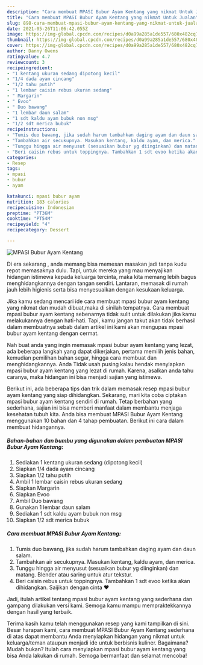 ```yaml
---
description: "Cara membuat MPASI Bubur Ayam Kentang yang nikmat Untuk Jualan"
title: "Cara membuat MPASI Bubur Ayam Kentang yang nikmat Untuk Jualan"
slug: 898-cara-membuat-mpasi-bubur-ayam-kentang-yang-nikmat-untuk-jualan
date: 2021-05-26T11:06:42.055Z
image: https://img-global.cpcdn.com/recipes/d0a99a285a1de557/680x482cq70/mpasi-bubur-ayam-kentang-foto-resep-utama.jpg
thumbnail: https://img-global.cpcdn.com/recipes/d0a99a285a1de557/680x482cq70/mpasi-bubur-ayam-kentang-foto-resep-utama.jpg
cover: https://img-global.cpcdn.com/recipes/d0a99a285a1de557/680x482cq70/mpasi-bubur-ayam-kentang-foto-resep-utama.jpg
author: Danny Owens
ratingvalue: 4.7
reviewcount: 3
recipeingredient:
- "1 kentang ukuran sedang dipotong kecil"
- "1/4 dada ayam cincang"
- "1/2 tahu putih"
- "1 lembar caisin rebus ukuran sedang"
- " Margarin"
- " Evoo"
- " Duo bawang"
- "1 lembar daun salam"
- "1 sdt kaldu ayam bubuk non msg"
- "1/2 sdt merica bubuk"
recipeinstructions:
- "Tumis duo bawang, jika sudah harum tambahkan daging ayam dan daun salam."
- "Tambahkan air secukupnya. Masukan kentang, kaldu ayam, dan merica."
- "Tunggu hingga air menyusut (sesuaikan bubur yg diinginkan) dan matang. Blender atau saring untuk atur tekstur."
- "Beri caisin rebus untuk toppingnya. Tambahkan 1 sdt evoo ketika akan dihidangkan. Saijikan dengan cinta ❤️"
categories:
- Resep
tags:
- mpasi
- bubur
- ayam

katakunci: mpasi bubur ayam 
nutrition: 183 calories
recipecuisine: Indonesian
preptime: "PT36M"
cooktime: "PT54M"
recipeyield: "4"
recipecategory: Dessert

---
```



![MPASI Bubur Ayam Kentang](https://img-global.cpcdn.com/recipes/d0a99a285a1de557/680x482cq70/mpasi-bubur-ayam-kentang-foto-resep-utama.jpg)

Di era  sekarang , anda memang bisa memesan masakan jadi tanpa kudu repot memasaknya dulu. Tapi, untuk mereka yang mau menyajikan hidangan istimewa kepada keluarga tercinta, maka kita memang lebih bagus menghidangkannya dengan tangan sendiri. Lantaran, memasak di rumah jauh lebih higienis serta bisa menyesuaikan dengan kesukaan keluarga.

Jika kamu sedang mencari ide cara membuat mpasi bubur ayam kentang yang nikmat dan mudah dibuat,maka di sinilah tempatnya. Cara membuat mpasi bubur ayam kentang  sebenarnya tidak sulit untuk dilakukan jika kamu melakukannya dengan hati-hati. Tapi, kamu jangan takut akan tidak berhasil dalam membuatnya 
sebab dalam artikel ini kami akan mengupas mpasi bubur ayam kentang dengan cermat.  



Nah buat anda yang ingin memasak mpasi bubur ayam kentang yang lezat, ada beberapa langkah yang dapat dikerjakan, pertama memilih jenis bahan, kemudian pemilihan bahan segar, hingga cara membuat dan menghidangkannya. Anda Tidak usah pusing kalau hendak menyiapkan mpasi bubur ayam kentang yang lezat di rumah. Karena, asalkan anda  tahu caranya, maka hidangan ini bisa menjadi sajian yang istimewa.

Berikut ini, ada beberapa tips dan trik dalam memasak resep mpasi bubur ayam kentang yang siap dihidangkan. Sekarang, mari kita coba ciptakan mpasi bubur ayam kentang sendiri di rumah. Tetap berbahan yang sederhana, sajian ini bisa memberi manfaat dalam membantu menjaga kesehatan tubuh kita. Anda bisa membuat MPASI Bubur Ayam Kentang menggunakan 10 bahan dan 4 tahap pembuatan. Berikut ini cara dalam membuat hidangannya.

<!--inarticleads1-->

##### Bahan-bahan dan bumbu yang digunakan dalam pembuatan MPASI Bubur Ayam Kentang:

1. Sediakan 1 kentang ukuran sedang (dipotong kecil)
1. Siapkan 1/4 dada ayam cincang
1. Siapkan 1/2 tahu putih
1. Ambil 1 lembar caisin rebus ukuran sedang
1. Siapkan  Margarin
1. Siapkan  Evoo
1. Ambil  Duo bawang
1. Gunakan 1 lembar daun salam
1. Sediakan 1 sdt kaldu ayam bubuk non msg
1. Siapkan 1/2 sdt merica bubuk




<!--inarticleads2-->

##### Cara membuat MPASI Bubur Ayam Kentang:

1. Tumis duo bawang, jika sudah harum tambahkan daging ayam dan daun salam.
1. Tambahkan air secukupnya. Masukan kentang, kaldu ayam, dan merica.
1. Tunggu hingga air menyusut (sesuaikan bubur yg diinginkan) dan matang. Blender atau saring untuk atur tekstur.
1. Beri caisin rebus untuk toppingnya. Tambahkan 1 sdt evoo ketika akan dihidangkan. Saijikan dengan cinta ❤️




Jadi, itulah artikel tentang  mpasi bubur ayam kentang  yang sederhana dan gampang dilakukan versi kami. Semoga kamu mampu mempraktekkannya dengan hasil yang terbaik. 

Terima kasih kamu telah menggunakan resep yang kami tampilkan di sini. Besar harapan kami, cara membuat  MPASI Bubur Ayam Kentang sederhana di atas dapat membantu Anda menyiapkan hidangan yang nikmat untuk keluarga/teman ataupun menjadi ide untuk berbisnis kuliner. Bagaimana? Mudah bukan? Itulah cara menyiapkan mpasi bubur ayam kentang yang bisa Anda lakukan di rumah. Semoga bermanfaat dan selamat mencoba!

